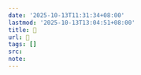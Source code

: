 ```yaml
---
date: '2025-10-13T11:31:34+08:00'
lastmod: '2025-10-13T13:04:51+08:00'
title: 󰩻
url: 󰩻
tags: []
src:
note:
---
```


